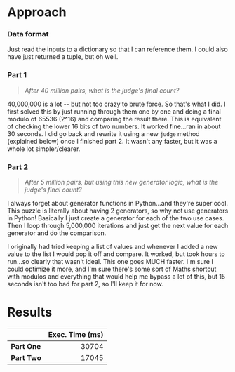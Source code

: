 # Approach
### Data format

Just read the inputs to a dictionary so that I can reference them. I could also have just returned a tuple, but oh well.

### Part 1
> _After 40 million pairs, what is the judge's final count?_

40,000,000 is a lot -- but not too crazy to brute force. So that's what I did. I first solved this by just running through
them one by one and doing a final modulo of 65536 (2^16) and comparing the result there. This is equivalent of checking
the lower 16 bits of two numbers. It worked fine...ran in about 30 seconds. I did go back and rewrite it using a new
`judge` method (explained below) once I finished part 2. It wasn't any faster, but it was a whole lot simpler/clearer.

### Part 2
> _After 5 million pairs, but using this new generator logic, what is the judge's final count?_

I always forget about generator functions in Python...and they're super cool. This puzzle is literally about having
2 generators, so why not use generators in Python! Basically I just create a generator for each of the two use cases.
Then I loop through 5,000,000 iterations and just get the next value for each generator and do the comparison.

I originally had tried keeping a list of values and whenever I added a new value to the list I would pop it off and compare.
It worked, but took hours to run...so clearly that wasn't ideal. This one goes MUCH faster. I'm sure I could optimize it
more, and I'm sure there's some sort of Maths shortcut with modulos and everything that would help me bypass a lot of this,
but 15 seconds isn't too bad for part 2, so I'll keep it for now.

# Results

|              | Exec. Time (ms) |
|--------------|----------------:|
| **Part One** |           30704 |
| **Part Two** |           17045 |
